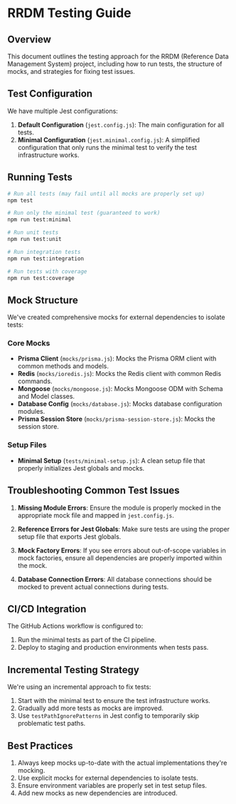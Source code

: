 # RRDM Testing Guide

## Overview

This document outlines the testing approach for the RRDM (Reference Data Management System) project, including how to run tests, the structure of mocks, and strategies for fixing test issues.

## Test Configuration

We have multiple Jest configurations:

1. **Default Configuration** (`jest.config.js`): The main configuration for all tests.
2. **Minimal Configuration** (`jest.minimal.config.js`): A simplified configuration that only runs the minimal test to verify the test infrastructure works.

## Running Tests

```bash
# Run all tests (may fail until all mocks are properly set up)
npm test

# Run only the minimal test (guaranteed to work)
npm run test:minimal

# Run unit tests
npm run test:unit

# Run integration tests
npm run test:integration

# Run tests with coverage
npm run test:coverage
```

## Mock Structure

We've created comprehensive mocks for external dependencies to isolate tests:

### Core Mocks

- **Prisma Client** (`mocks/prisma.js`): Mocks the Prisma ORM client with common methods and models.
- **Redis** (`mocks/ioredis.js`): Mocks the Redis client with common Redis commands.
- **Mongoose** (`mocks/mongoose.js`): Mocks Mongoose ODM with Schema and Model classes.
- **Database Config** (`mocks/database.js`): Mocks database configuration modules.
- **Prisma Session Store** (`mocks/prisma-session-store.js`): Mocks the session store.

### Setup Files

- **Minimal Setup** (`tests/minimal-setup.js`): A clean setup file that properly initializes Jest globals and mocks.

## Troubleshooting Common Test Issues

1. **Missing Module Errors**: Ensure the module is properly mocked in the appropriate mock file and mapped in `jest.config.js`.

2. **Reference Errors for Jest Globals**: Make sure tests are using the proper setup file that exports Jest globals.

3. **Mock Factory Errors**: If you see errors about out-of-scope variables in mock factories, ensure all dependencies are properly imported within the mock.

4. **Database Connection Errors**: All database connections should be mocked to prevent actual connections during tests.

## CI/CD Integration

The GitHub Actions workflow is configured to:

1. Run the minimal tests as part of the CI pipeline.
2. Deploy to staging and production environments when tests pass.

## Incremental Testing Strategy

We're using an incremental approach to fix tests:

1. Start with the minimal test to ensure the test infrastructure works.
2. Gradually add more tests as mocks are improved.
3. Use `testPathIgnorePatterns` in Jest config to temporarily skip problematic test paths.

## Best Practices

1. Always keep mocks up-to-date with the actual implementations they're mocking.
2. Use explicit mocks for external dependencies to isolate tests.
3. Ensure environment variables are properly set in test setup files.
4. Add new mocks as new dependencies are introduced.

